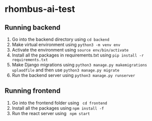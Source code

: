 # rhombus-ai-test

## Running backend
1. Go into the backend directory using ```cd backend```
2. Make virtual environment using ```python3 -m venv env```
3. Activate the environment using ```source env/bin/activate```
4. Install all the packages in requirements.txt using ```pip install -r requirements.txt```
5. Make Django migrations using ```python3 manage.py makemigrations uplaodfile``` and then use ```python3 manage.py migrate```
6. Run the backend server using ```python3 manage.py runserver```

## Running frontend
1. Go into the frontend folder using ``` cd frontend```
2. Install all the packages using ``` npm install -f ```
3. Run the react server using ``` npm start```
